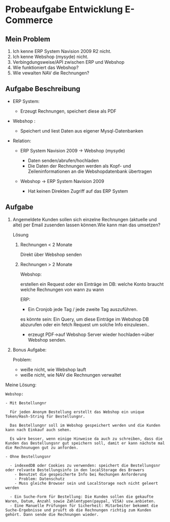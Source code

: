 # Probeaufgabe Entwicklung E-Commerce

## Mein Problem

1. Ich kenne ERP System Navision 2009 R2 nicht.
2. Ich kenne Webshop (mysyde) nicht.
3. Verbingdungsweise/API zwischen ERP und Webshop
4. Wie funktioniert das Webshop?
5. Wie vewalten NAV die Rechnungen?

## Aufgabe Beschreibung

- ERP System:
  - Erzeugt Rechnungen, speichert diese als PDF
- Webshop :
  - Speichert und liest Daten aus eigener Mysql-Datenbanken
  
- Relation:

  - ERP System Navision 2009 -> Webshop (mysyde)
    - Daten senden/abrufen/hochladen
    - Die Daten der Rechnungen werden als Kopf- und Zeileninformationen an die Webshopdatenbank übertragen

  - Webshop -> ERP System Navision 2009
    - Hat keinen Direkten Zugriff auf das ERP System
  
## Aufgabe

1. Angemeldete Kunden sollen sich einzelne Rechnungen (aktuelle und alte) per Email zusenden lassen können.Wie kann man das umsetzen?

    Lösung

    1. Rechnungen < 2 Monate

        Direkt über Webshop senden

    2. Rechnungen > 2 Monate

       Webshop:

        erstellen ein Request oder ein Einträge im DB: welche Konto braucht welche Rechnungen von wann zu wann

       ERP:

        - Ein Cronjob jede Tag / jede zweite Tag auszuführen.

       es könnte sein: Ein Query, um diese Einträge im Webshop DB abzurufen oder ein fetch Request um solche Info einzulesen..

         - erzeugt PDF->auf Webshop Server wieder hochladen->über Webshop senden.

2. Bonus Aufgabe:

    Problem:
    - weiße nicht, wie Webshop lauft
    - weiße nicht, wie NAV die Rechnungen verwaltet

  Meine Lösung:

    Webshop:

    - Mit Bestellungnr
  
      Für jeden Anonym Bestellung erstellt das Webshop ein unique Token/Hash-String für Bestellungnr.

      Das Bestellungnr soll im Webshop gespeichert werden und die Kunden kann nach Einkauf auch sehen.

      Es wäre besser, wenn einige Hinweise da auch zu schreiben, dass die Kunden das Bestellungsnr gut speichern soll, damit er kann nächste mal die Rechnunugen gut zu anforden.

    - Ohne Bestellungsnr

      - indexedDB oder Cookies zu verwenden: speichert die Bestellungsnr oder relvante Bestellungsinfo in den localStorage des Browers
        - Benutzet die gespeicherte Info bei Rechungen Anforderung
        - Problem: Datenschutz
        - Muss gleiche Browser sein und LocalStorage noch nicht geleert werden

      - Ein Suche-Form für Bestellung: Die Kunden sollen die gekaufte Waren, Datum, Anzahl sowie Zahlentypen(paypal, VISA) usw.anbieten.
      - Eine Manuelle Prüfungen für Sicherheit: Mitarbeiter bekommt die Suche-Ergebnisse und pruüft ob die Rechnungen richtig zum Kunden gehört. Dann sende die Rechnungen wieder. 
